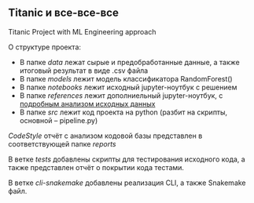 ## Titanic и все-все-все
Titanic Project with ML Engineering approach

О структуре проекта: 
 - В папке _data_ лежат сырые и предобработанные данные, а также итоговый результат в виде .csv файла  
 - В папке _models_ лежит модель классификатора RandomForest()
 - В папке _notebooks_ лежит исходный jupyter-ноутбук с решением
 - В папке _references_ лежит дополниельный jupyter-ноутбук, с <a href="https://www.kaggle.com/gunesevitan/titanic-advanced-feature-engineering-tutorial">подробным анализом исходных данных</a>  
 - В папке _src_ лежит код проекта на python (разбит на скрипты, основной – pipeline.py)
 
   
 _CodeStyle_ отчёт с анализом кодовой базы представлен в соответствующей папке _reports_  
   
 В ветке _tests_ добавлены скрипты для тестирования исходного кода, а также представлен отчёт о покрытии кода тестами.  
 
 В ветке _cli-snakemake_ добавлены реализация CLI, а также Snakemake файл.
